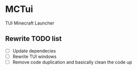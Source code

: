# MCTui
TUI Minecraft Launcher


## Rewrite TODO list
- [ ] Update dependecies
- [ ] Rewrite TUI windows
- [ ] Remove code duplication and basically clean the code up